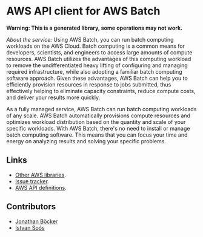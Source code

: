 # AWS API client for AWS Batch

**Warning: This is a generated library, some operations may not work.**

*About the service:*
Using AWS Batch, you can run batch computing workloads on the AWS Cloud.
Batch computing is a common means for developers, scientists, and engineers
to access large amounts of compute resources. AWS Batch utilizes the
advantages of this computing workload to remove the undifferentiated heavy
lifting of configuring and managing required infrastructure, while also
adopting a familiar batch computing software approach. Given these
advantages, AWS Batch can help you to efficiently provision resources in
response to jobs submitted, thus effectively helping to eliminate capacity
constraints, reduce compute costs, and deliver your results more quickly.

As a fully managed service, AWS Batch can run batch computing workloads of
any scale. AWS Batch automatically provisions compute resources and
optimizes workload distribution based on the quantity and scale of your
specific workloads. With AWS Batch, there's no need to install or manage
batch computing software. This means that you can focus your time and energy
on analyzing results and solving your specific problems.

## Links

- [Other AWS libraries](https://github.com/agilord/aws_client/tree/master/generated).
- [Issue tracker](https://github.com/agilord/aws_client/issues).
- [AWS API definitions](https://github.com/aws/aws-sdk-js/tree/master/apis).

## Contributors

- [Jonathan Böcker](https://github.com/Schwusch)
- [Istvan Soós](https://github.com/isoos)

